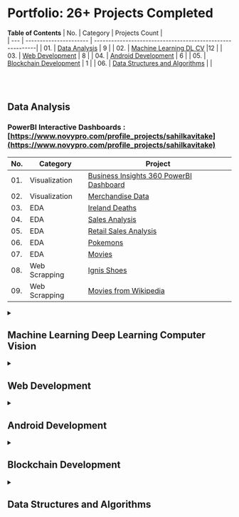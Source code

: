 # Portfolio: 26+ Projects Completed

**Table of Contents**
| No. | Category | Projects Count |   
| --- | ---------------------- | ----------------------------------------------------------|
| 01. | [Data Analysis](#data-analysis) | 9 |
| 02. | [Machine Learning DL CV](#machine-learning-deep-learning-computer-vision) |12 |
| 03. | [Web Development](#web-development) | 8  |
| 04. | [Android Development](#android-development) | 6  |
| 05. | [Blockchain Development](#blockchain-development) | 1  |
| 06. | [Data Structures and Algorithms](#data-structures-and-algorithms) | |

<br>
<br>

<h2>Data Analysis</h2>


### PowerBI Interactive Dashboards : [https://www.novypro.com/profile_projects/sahilkavitake](https://www.novypro.com/profile_projects/sahilkavitake)

| No. | Category | Project |   
| --- | ---------------------- | ----------------------------------------------------------|
| 01. | Visualization | [Business Insights 360 PowerBI Dashboard](https://github.com/SahilSK202/Business-Insights-360)  | 
| 02. | Visualization | [Merchandise Data ](https://github.com/SahilSK202/Merchandise_Data_Visualization) |
| 03. | EDA | [Ireland Deaths](https://github.com/SahilSK202/EDA_Prediction_Forecast_Ireland_Deaths)  | 
| 04. | EDA | [Sales Analysis](https://github.com/SahilSK202/Machine_Learning_Engineer_Assignments/tree/main/01.EDA_Sales_Analysis)  | 
| 05. | EDA | [Retail Sales Analysis](https://github.com/SahilSK202/GRIP_TSF_DS/blob/main/Task2-SalesDataAnalysis.ipynb)  | 
| 06. | EDA | [Pokemons](https://github.com/SahilSK202/EDA-on-Pokemons)  | 
| 07. | EDA | [Movies](https://github.com/SahilSK202/Machine_Learning_Engineer_Assignments/tree/main/03.Data_Merge_and_EDA)  |
| 08. | Web Scrapping | [Ignis Shoes](https://github.com/SahilSK202/Ignis_Shoes_Web_Scrapping_Assignement)  | 
| 09. | Web Scrapping | [Movies from Wikipedia](https://github.com/SahilSK202/Machine_Learning_Engineer_Assignments/tree/main/02.Data_Scraping) | 

<details>
<summary>
<h2>Machine Learning Deep Learning Computer Vision</h2>
</summary>

| No. | Category | Project |   
| --- | ---------------------- | ----------------------------------------------------------|
| 01. | Resource | [ Libraries for Data Science ](https://github.com/SahilSK202/Libraries_for_Data_Science)  | 
| 02. | Resource | [ Image Processing using Pillow & OpenCV ](https://github.com/SahilSK202/Image-Processing)  | 
| 03. | Resource | [ Python With Snowflake](https://github.com/SahilSK202/Python_With_Snowflake)  |
| 04. | Supervised ML + Flask |[ Chess Game Result Prediction - End To End ML Project ](https://github.com/SahilSK202/Chess-Game-Result-Prediction)  |
| 05. | Supervised ML + Flask | [ Crop Recommendation System - End To End ML Project ](https://github.com/SahilSK202/Crop-Recommendation-System)  |
| 06. | Supervised ML + Flask | [ Student Grade Prediction - End To End ML Project ](https://github.com/SahilSK202/Student_Grade_Prediction_Flask_APP) |
| 07. | Supervised ML | [ Weather Prediction Using Alien Fruits ](https://github.com/SahilSK202/Predicting-Weather_Using_Alien_Fruit_Properties) |
| 08. | Supervised ML | [Prediction - Students Hours and Makrs](https://github.com/SahilSK202/GRIP_TSF_DS/blob/main/Task1-StudentStudyHoursMarksModel.ipynb)
| 09. | Clustering | [Customer Segmentation & Clustering](https://github.com/SahilSK202/Customer_Segmentation_Clustering) |
| 10. | PCA + SMOTE | [PCA on Tax Data](https://github.com/SahilSK202/PCA_Smote_Tax_Data) |
| 11. | PCA | [PCA on Fashion MNIST Data](https://github.com/SahilSK202/PCA_On_FashionMNIST) |
| 12. | Time Series + Plotly | [ Nifty50 Index Prediction and Forecast](https://github.com/SahilSK202/Nifty50-Index-Dashboard)  |
| 13. | Time Series + Flask | [ Stock Price Forecast Using Prophet](https://github.com/SahilSK202/Stock_Price_Forecast_Using_Prophet)  |
| 14. | Deep Learning | [ Sonar Signals Classification ](https://github.com/SahilSK202/MNIST_Digit_Classifier_GUI)  |
| 15. | Deep Learning | [ MNIST Digit Classifier TKInter GUI ](https://github.com/SahilSK202/Classification_with_Deep_Learning)  |

</details>

<details>
<summary>
<h2>Web Development</h2>
</summary>

| No. | Category | Project |   
| --- | ---------------------- | ----------------------------------------------------------|
| 01. | MERN | [ Lead Management System]()  | 
| 02. | React| [ Hotel Booking System - UI](https://github.com/SahilSK202/akatsuki-project-UI)  | 
| 03. | Flask + SQL | [ Hotel Booking System - Backend](https://github.com/SahilSK202/akatsuki-backend)  | 
| 04. | HTML JS | [ ConvNet Calculator ](https://github.com/SahilSK202/ConvNet_Shape_And_Parameters_Calculator)  | 
| 05. | HTML CSS JS | [ Action Survival Game ](https://github.com/SahilSK202/Action-Game)  |
| 06. | Flask + SQL | [ Expense Manager ](https://github.com/SahilSK202/Expense-Manager)  | 
| 07. | GraphQL | [ Basic GraphQL](https://github.com/SahilSK202/basic-graphql)  | 
| 08. | Node + GraphQL | [ TODO - An API with GraphQL MongoDB Nodejs ](https://github.com/SahilSK202/TODO)  | 

</details>

<details>
<summary>
<h2>Android Development</h2>
</summary>

| No. | Category | Project |   
| --- | ---------------------- | ----------------------------------------------------------|
| 01. | Firebase + Kore Chatbot  | [ Students Placement Chatbot ](https://github.com/SahilSK202/Flutter_Students_Chatbot)  | 
| 02. | Firebase + Flutter  | [ Vaccination Reminder App ](https://github.com/SahilSK202/Flutter_Students_Chatbot)  |
| 03. | Flutter + Strapi CMS | [ Lead Management System](https://github.com/SahilSK202/Strapi_MyDiary_Backend)  | 
| 04. | Flutter + DL | [ HELLO Mnist  ](https://github.com/SahilSK202/MNIST_Flutter_Application)  | 
| 05. | Flutter | [ BMI Calculator ](https://github.com/SahilSK202/BMI_Calculator_Flutter)  | 
| 06. | Flutter | [ Education Flashcard App ](https://github.com/SahilSK202/FlashCard_Flutter_Application)  | 

</details>

<details>
<summary>
<h2>Blockchain Development</h2>
</summary>

| No. | Category | Project |   
| --- | ---------------------- | ----------------------------------------------------------|
| 01. | Solidity  | [ Solidity Basics For Blockchain ](https://github.com/SahilSK202/Solidity_Basics_For_Blockchain)  | 
| 02. | Truffle Suite  | [ Online Voting System ](https://github.com/SahilSK202/Voting-system-using-Blockchain) |

</details>

<details>
<summary>
<h2>Data Structures and Algorithms</h2>
</summary>

| No. | Category | Project |   
| --- | ---------------------- | ----------------------------------------------------------|
| 01. | C programming  | [ Implementation of all Data Structures in C  ](https://github.com/SahilSK202/Data_Structures_using_C) | 
| 02. | Python Programming |[ Implementation of all Data Structures in Python  ](https://github.com/SahilSK202/Data_Structures_using_Python) |

</details>


